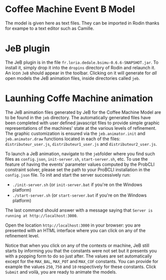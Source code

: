 # Coffee Machine Event B Model

The model is given here as text files. They can be imported in Rodin thanks for exampe to a text editor such as Camille.

# JeB plugin

The JeB plugin is in the file `fr.loria.dedale.bsimu-0.6.6-SNAPSHOT.jar`. To install it, simply drop it into the `dropins` directory of Rodin and relaunch it. An icon `JeB` should appear in the toolbar. Clicking on it will generate for *all* open models the JeB animation files, inside directories called `jeb`.

# Launhing Coffe Machine animation

The JeB animation files generated by JeB for the Coffee Machine Model are to be found in the `jeb` directory. The automatically generated files have been completed with user defined javascript files to provide simple graphic representations of the machines' state at the various levels of refinement. The graphic customization is ensured via the `jeb.animator.init` and `jeb.animator.draw` functions located in each of the files: `distributeur_user.js`, `distributeur1_user.js` and `distributeur2_user.js`.  

To launch a JeB animation, navigate to the `jeb`folder where you find such files as `config.json`, `init-server.sh`, `start-server.sh`, etc. To use the feature of having the events' parameter values computed by the ProbCLI constraint solver, please set the path to your ProBCLI installation in the `config.json` file. To init and start the server successively run:

- `./init-server.sh` (or `init-server.bat` if you're on the Windows platform)
- `./start-server.sh` (or `start-server.bat` if you're on the Windows platform)

The last command should answer with a message saying that `Server is running at http://localhost:3000`.

Open the location `http://localhost:3000` in your browser: you are presented with an HTML interface where you can click on any of the refinement level.

Notice that when you click on any of the contexts or machine, JeB still starts by informing you that the constants were not set but it presents you with a popping form to do so just after. The values are set automatically except for the `MAX_BAL`, `MAX_POT` and `MAX_COF` constants. You can provide for example the values `250`, `750` and `10` respectively for these constants. Click `Submit` and voilà, you are ready to animate the models.

